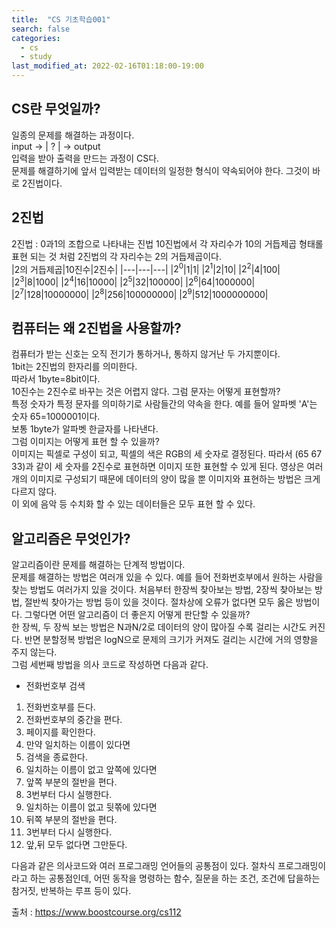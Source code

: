 ```yaml
---
title:  "CS 기초학습001"
search: false
categories: 
  - cs
  - study
last_modified_at: 2022-02-16T01:18:00-19:00
---
```

## CS란 무엇일까?  
일종의 문제를 해결하는 과정이다.  
input -> |  ?  | -> output  
입력을 받아 출력을 만드는 과정이 CS다.  
문제를 해결하기에 앞서 입력받는 데이터의 일정한 형식이 약속되어야 한다. 
그것이 바로 2진법이다.    
## 2진법
2진법 : 0과1의 조합으로 나타내는 진법 
10진법에서 각 자리수가 10의 거듭제곱 형태롤 표현 되는 것 처럼 2진법의 각 자리수는 2의 거듭제곱이다.  
|2의 거듭제곱|10진수|2진수|
|---|---|---|
|$2^0$|1|1|
|$2^1$|2|10|
|$2^2$|4|100|
|$2^3$|8|1000|
|$2^4$|16|10000|
|$2^5$|32|100000|
|$2^6$|64|1000000|
|$2^7$|128|10000000|
|$2^8$|256|100000000|
|$2^9$|512|1000000000|    
## 컴퓨터는 왜 2진법을 사용할까? 
컴퓨터가 받는 신호는 오직 전기가 통하거나, 통하지 않거난 두 가지뿐이다.   
1bit는 2진법의 한자리를 의미한다.   
따라서 1byte=8bit이다.  
10진수는 2진수로 바꾸는 것은 어렵지 않다. 그럼 문자는 어떻게 표현할까?  
특정 숫자가 특정 문자를 의미하기로 사람들간의 약속을 한다. 예를 들어 알파벳 'A'는 숫자 65=1000001이다.  
보통 1byte가 알파벳 한글자를 나타낸다.    
그럼 이미지는 어떻게 표현 할 수 있을까?   
이미지는 픽셀로 구성이 되고, 픽셀의 색은 RGB의 세 숫자로 결정된다. 따라서 (65 67 33)과 같이 세 숫자를 2진수로 표현하면 이미지 또한 표현할 수 있게 된다. 영상은 여러개의 이미지로 구성되기 때문에 데이터의 양이 많을 뿐 이미지와 표현하는 방법은 크게 다르지 않다.   
이 외에 음악 등 수치화 할 수 있는 데이터들은 모두 표현 할 수 있다.    

## 알고리즘은 무엇인가?
알고리즘이란 문제를 해결하는 단계적 방법이다.   
문제를 해결하는 방법은 여러개 있을 수 있다.   예를 들어 전화번호부에서 원하는 사람을 찾는 방법도 여러가지 있을 것이다. 처음부터 한장씩 찾아보는 방법, 2장씩 찾아보는 방법, 절반씩 찾아가는 방법 등이 있을 것이다. 절차상에 오류가 없다면 모두 옳은 방법이다. 그렇다면 어떤 알고리즘이 더 좋은지 어떻게 판단할 수 있을까?    
한 장씩, 두 장씩 보는 방법은 N과N/2로 데이터의 양이 많아질 수록 걸리는 시간도 커진다. 반면 분할정복 방법은 logN으로 문제의 크기가 커져도 걸리는 시간에 거의 영향을 주지 않는다.   
그럼 세번째 방법을 의사 코드로 작성하면 다음과 같다.    
* 전화번호부 검색
1. 전화번호부를 든다.
2. 전화번호부의 중간을 편다.
3. 페이지를 확인한다.
4. 만약 일치하는 이름이 있다면
5. 검색을 종료한다.
6. 일치하는 이름이 없고 앞쪽에 있다면
7. 앞쪽 부분의 절반을 편다.
8. 3번부터 다시 실행한다.
9. 일치하는 이름이 없고 뒷쪾에 있다면
10. 뒤쪽 부분의 절반을 편다.
11. 3번부터 다시 실행한다.
12. 앞,뒤 모두 없다면 그만둔다.

다음과 같은 의사코드와 여러 프로그래밍 언어들의 공통점이 있다. 절차식 프로그래밍이라고 하는 공통점인데, 어떤 동작을 명령하는 함수, 질문을 하는 조건, 조건에 답을하는 참거짓, 반복하는 루프 등이 있다.


출처 : https://www.boostcourse.org/cs112